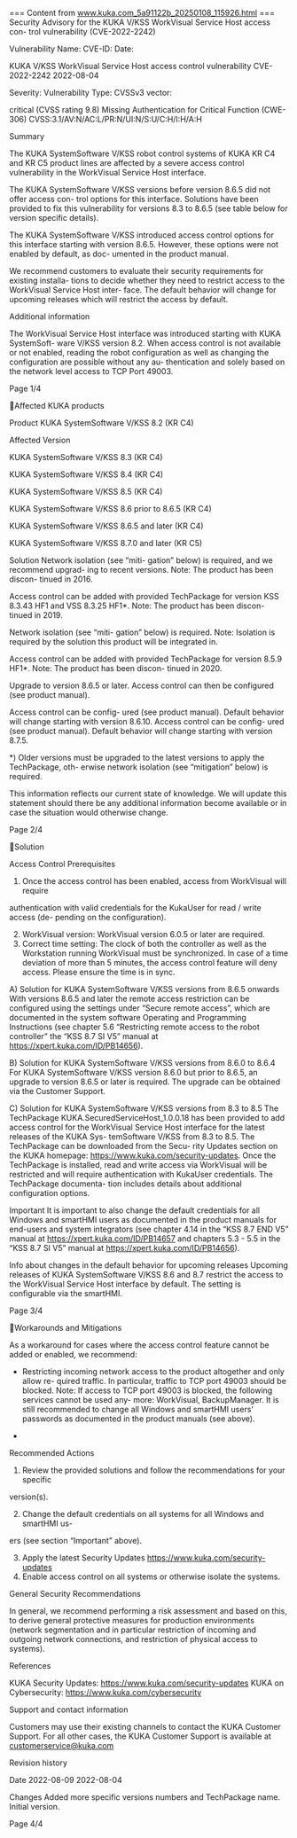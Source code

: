 === Content from www.kuka.com_5a91122b_20250108_115926.html ===
Security Advisory for the KUKA V/KSS WorkVisual Service Host access con-
trol vulnerability (CVE-2022-2242)

Vulnerability Name:
CVE-ID:
Date:

KUKA V/KSS WorkVisual Service Host access control vulnerability
CVE-2022-2242
2022-08-04

Severity:
Vulnerability Type:
CVSSv3 vector:

critical (CVSS rating 9.8)
Missing Authentication for Critical Function (CWE-306)
CVSS:3.1/AV:N/AC:L/PR:N/UI:N/S:U/C:H/I:H/A:H

Summary

The KUKA SystemSoftware V/KSS robot control systems of KUKA KR C4 and KR C5 product
lines are affected by a severe access control vulnerability in the WorkVisual Service Host
interface.

The KUKA SystemSoftware V/KSS versions before version 8.6.5 did not offer access con-
trol options for this interface. Solutions have been provided to fix this vulnerability for
versions 8.3 to 8.6.5 (see table below for version specific details).

The KUKA SystemSoftware V/KSS introduced access control options for this interface
starting with version 8.6.5. However, these options were not enabled by default, as doc-
umented in the product manual.

We recommend customers to evaluate their security requirements for existing installa-
tions to decide whether they need to restrict access to the WorkVisual Service Host inter-
face. The default behavior will change for upcoming releases which will restrict the access
by default.

Additional information

The WorkVisual Service Host interface was introduced starting with KUKA SystemSoft-
ware V/KSS version 8.2. When access control is not available or not enabled, reading the
robot configuration as well as changing the configuration are possible without any au-
thentication and solely based on the network level access to TCP Port 49003.

Page 1/4

Affected KUKA products

Product
KUKA SystemSoftware V/KSS  8.2 (KR C4)

Affected Version

KUKA SystemSoftware V/KSS  8.3 (KR C4)

KUKA SystemSoftware V/KSS  8.4 (KR C4)

KUKA SystemSoftware V/KSS  8.5 (KR C4)

KUKA SystemSoftware V/KSS  8.6 prior to 8.6.5 (KR C4)

KUKA SystemSoftware V/KSS  8.6.5 and later (KR C4)

KUKA SystemSoftware V/KSS  8.7.0 and later (KR C5)

Solution
Network isolation (see “miti-
gation” below) is required,
and we recommend upgrad-
ing to recent versions. Note:
The product has been discon-
tinued in 2016.

Access control can be added
with provided TechPackage
for version KSS 8.3.43 HF1
and VSS 8.3.25 HF1*. Note:
The product has been discon-
tinued in 2019.

Network isolation (see “miti-
gation” below) is required.
Note: Isolation is required by
the solution this product will
be integrated in.

Access control can be added
with provided TechPackage
for version 8.5.9 HF1*. Note:
The product has been discon-
tinued in 2020.

Upgrade to version 8.6.5 or
later. Access control can then
be configured (see product
manual).

Access control can be config-
ured (see product manual).
Default behavior will change
starting with version 8.6.10.
Access control can be config-
ured (see product manual).
Default behavior will change
starting with version 8.7.5.

*) Older versions must be upgraded to the latest versions to apply the TechPackage, oth-
erwise network isolation (see “mitigation” below) is required.

This information reflects our current state of knowledge. We will update this statement
should there be any additional information become available or in case the situation
would otherwise change.

Page 2/4

Solution

Access Control Prerequisites

1.  Once the access control has been enabled, access from WorkVisual will require

authentication with valid credentials for the KukaUser for read / write access (de-
pending on the configuration).

2.  WorkVisual version: WorkVisual version 6.0.5 or later are required.
3.  Correct time setting: The clock of both the controller as well as the Workstation
running WorkVisual must be synchronized. In case of a time deviation of more
than 5 minutes, the access control feature will deny access. Please ensure the
time is in sync.

A) Solution for KUKA SystemSoftware V/KSS versions from 8.6.5 onwards
With versions 8.6.5 and later the remote access restriction can be configured using the
settings under “Secure remote access”, which are documented in the system software
Operating and Programming Instructions (see chapter 5.6 “Restricting remote access to
the robot controller” the “KSS 8.7 SI V5” manual at https://xpert.kuka.com/ID/PB14656).

B) Solution for KUKA SystemSoftware V/KSS versions from 8.6.0 to 8.6.4
For KUKA SystemSoftware V/KSS version 8.6.0 but prior to 8.6.5, an upgrade to version
8.6.5 or later is required. The upgrade can be obtained via the Customer Support.

C) Solution for KUKA SystemSoftware V/KSS versions from 8.3 to 8.5
The TechPackage KUKA.SecuredServiceHost_1.0.0.18 has been provided to add access
control for the WorkVisual Service Host interface for the latest releases of the KUKA Sys-
temSoftware V/KSS from 8.3 to 8.5. The TechPackage can be downloaded from the Secu-
rity Updates section on the KUKA homepage: https://www.kuka.com/security-updates.
Once the TechPackage is installed, read and write access via WorkVisual will be restricted
and will require authentication with KukaUser credentials. The TechPackage documenta-
tion includes details about additional configuration options.

Important
It is important to also change the default credentials for all Windows and smartHMI users
as documented in the product manuals for end-users and system integrators (see chapter
4.14 in the “KSS 8.7 END V5” manual at https://xpert.kuka.com/ID/PB14657 and chapters
5.3 - 5.5 in the “KSS 8.7 SI V5” manual at https://xpert.kuka.com/ID/PB14656).

Info about changes in the default behavior for upcoming releases
Upcoming releases of KUKA SystemSoftware V/KSS 8.6 and 8.7 restrict the access to the
WorkVisual Service Host interface by default. The setting is configurable via the
smartHMI.

Page 3/4

Workarounds and Mitigations

As a workaround for cases where the access control feature cannot be added or enabled,
we recommend:

-  Restricting incoming network access to the product altogether and only allow re-
quired traffic. In particular, traffic to TCP port 49003 should be blocked. Note: If
access to TCP port 49003 is blocked, the following services cannot be used any-
more: WorkVisual, BackupManager.
It is still recommended to change all Windows and smartHMI users' passwords as
documented in the product manuals (see above).

-

Recommended Actions

1.  Review the provided solutions and follow the recommendations for your specific

version(s).

2.  Change the default credentials on all systems for all Windows and smartHMI us-

ers (see section “Important” above).

3.  Apply the latest Security Updates https://www.kuka.com/security-updates
4.  Enable access control on all systems or otherwise isolate the systems.

General Security Recommendations

In general, we recommend performing a risk assessment and based on this, to derive
general protective measures for production environments (network segmentation and in
particular restriction of incoming and outgoing network connections, and restriction of
physical access to systems).

References

KUKA Security Updates: https://www.kuka.com/security-updates
KUKA on Cybersecurity: https://www.kuka.com/cybersecurity

Support and contact information

Customers may use their existing channels to contact the KUKA Customer Support. For all
other cases, the KUKA Customer Support is available at customerservice@kuka.com

Revision history

Date
2022-08-09
2022-08-04

Changes
Added more specific versions numbers and TechPackage name.
Initial version.

Page 4/4


